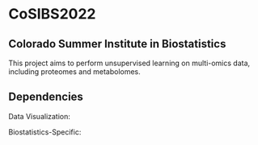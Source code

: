 # CoSIBS2022

## Colorado Summer Institute in Biostatistics 

This project aims to perform unsupervised learning on multi-omics data, including proteomes and metabolomes.

## Dependencies

Data Visualization:

Biostatistics-Specific: 